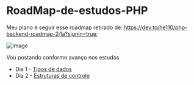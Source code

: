 # RoadMap-de-estudos-PHP
Meu plano é seguir esse roadmap retirado de:
https://dev.to/he110/php-backend-roadmap-2j1a?signin=true;

![image](https://user-images.githubusercontent.com/38821945/175754958-8a62abec-abb9-48e3-a69b-1da0120d6a63.png)

Vou postando conforme avanço nos estudos

 - Dia 1 - [Tipos de dados](https://github.com/Unix-User/RoadMap-de-estudos-PHP/blob/main/01-DataTypes.md)
 - Dia 2 - [Estruturas de controle](https://github.com/Unix-User/RoadMap-de-estudos-PHP/blob/main/02-Control-Structures.md)
